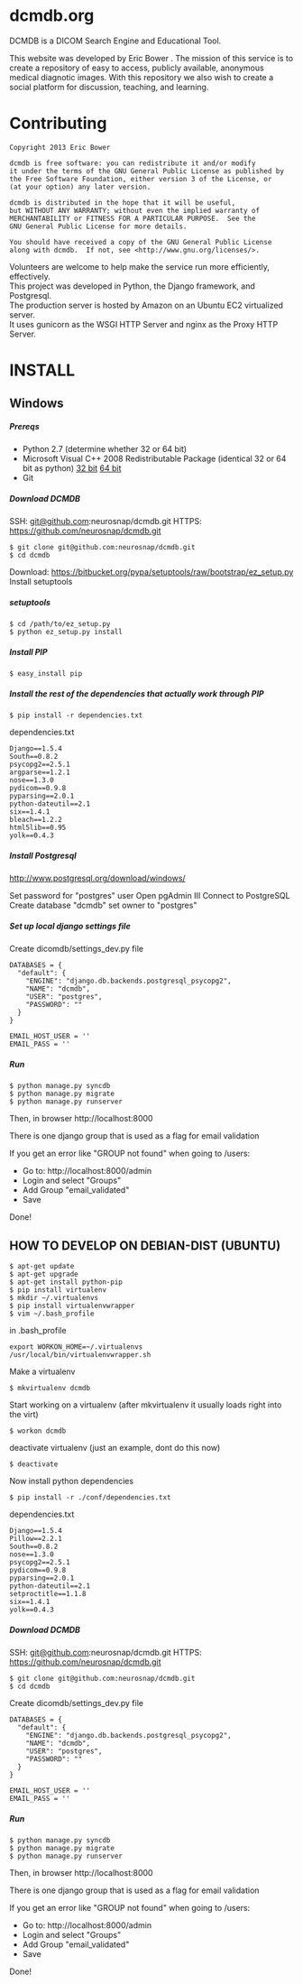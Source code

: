 dcmdb.org
==========

DCMDB is a DICOM Search Engine and Educational Tool.  

This website was developed by Eric Bower . The mission of this service is to create a repository of easy to access, publicly available, anonymous medical diagnotic images. With this repository we also wish to create a social platform for discussion, teaching, and learning. 

Contributing
==========

```
Copyright 2013 Eric Bower

dcmdb is free software: you can redistribute it and/or modify
it under the terms of the GNU General Public License as published by
the Free Software Foundation, either version 3 of the License, or
(at your option) any later version.

dcmdb is distributed in the hope that it will be useful,
but WITHOUT ANY WARRANTY; without even the implied warranty of
MERCHANTABILITY or FITNESS FOR A PARTICULAR PURPOSE.  See the
GNU General Public License for more details.

You should have received a copy of the GNU General Public License
along with dcmdb.  If not, see <http://www.gnu.org/licenses/>.
```

Volunteers are welcome to help make the service run more efficiently, effectively.  
This project was developed in Python, the Django framework, and Postgresql.  
The production server is hosted by Amazon on an Ubuntu EC2 virtualized server.  
It uses gunicorn as the WSGI HTTP Server and nginx as the Proxy HTTP Server.

INSTALL
=========

Windows 
---------

##### Prereqs

  *  Python 2.7 (determine whether 32 or 64 bit)
  *  Microsoft Visual C++ 2008 Redistributable Package 
  (identical 32 or 64 bit as python) 
  [32 bit](http://www.microsoft.com/en-us/download/details.aspx?displaylang=en&id=29) 
  [64 bit](http://www.microsoft.com/en-us/download/details.aspx?id=15336)
  *  Git

##### Download DCMDB

SSH: git@github.com:neurosnap/dcmdb.git
HTTPS: https://github.com/neurosnap/dcmdb.git

```
$ git clone git@github.com:neurosnap/dcmdb.git
$ cd dcmdb
```

Download: https://bitbucket.org/pypa/setuptools/raw/bootstrap/ez_setup.py
Install setuptools

##### setuptools
```
$ cd /path/to/ez_setup.py
$ python ez_setup.py install
```

##### Install PIP
```
$ easy_install pip
```

##### Install the rest of the dependencies that actually work through PIP
```
$ pip install -r dependencies.txt
```

dependencies.txt
```
Django==1.5.4
South==0.8.2
psycopg2==2.5.1
argparse==1.2.1
nose==1.3.0
pydicom==0.9.8
pyparsing==2.0.1
python-dateutil==2.1
six==1.4.1
bleach==1.2.2
html5lib==0.95
yolk==0.4.3
```

##### Install Postgresql

http://www.postgresql.org/download/windows/

Set password for "postgres" user
Open pgAdmin III
Connect to PostgreSQL
Create database "dcmdb" set owner to "postgres"

##### Set up local django settings file

Create dicomdb/settings_dev.py file
```
DATABASES = {
  "default": {
    "ENGINE": "django.db.backends.postgresql_psycopg2",
    "NAME": "dcmdb",
    "USER": "postgres",
    "PASSWORD": ""
  }
}

EMAIL_HOST_USER = ''
EMAIL_PASS = ''
```

##### Run 

```
$ python manage.py syncdb
$ python manage.py migrate
$ python manage.py runserver
```

Then, in browser http://localhost:8000

There is one django group that is used as a flag for email validation

If you get an error like "GROUP not found" when going to /users:

  * Go to: http://localhost:8000/admin
  * Login and select "Groups"
  * Add Group "email_validated"
  * Save

Done!


HOW TO DEVELOP ON DEBIAN-DIST (UBUNTU)
---------

```
$ apt-get update
$ apt-get upgrade
$ apt-get install python-pip
$ pip install virtualenv
$ mkdir ~/.virtualenvs
$ pip install virtualenvwrapper
$ vim ~/.bash_profile
```

in .bash_profile
```
export WORKON_HOME=~/.virtualenvs
/usr/local/bin/virtualenvwrapper.sh
```

Make a virtualenv
```
$ mkvirtualenv dcmdb
```

Start working on a virtualenv (after mkvirtualenv it usually loads right into the virt)
```
$ workon dcmdb
```

deactivate virtualenv (just an example, dont do this now)
```
$ deactivate
```

Now install python dependencies
```
$ pip install -r ./conf/dependencies.txt
```

dependencies.txt
```
Django==1.5.4
Pillow==2.2.1
South==0.8.2
nose==1.3.0
psycopg2==2.5.1
pydicom==0.9.8
pyparsing==2.0.1
python-dateutil==2.1
setproctitle==1.1.8
six==1.4.1
yolk==0.4.3
```

##### Download DCMDB

SSH: git@github.com:neurosnap/dcmdb.git
HTTPS: https://github.com/neurosnap/dcmdb.git

```
$ git clone git@github.com:neurosnap/dcmdb.git
$ cd dcmdb
```

Create dicomdb/settings_dev.py file
```
DATABASES = {
  "default": {
    "ENGINE": "django.db.backends.postgresql_psycopg2",
    "NAME": "dcmdb",
    "USER": "postgres",
    "PASSWORD": ""
  }
}

EMAIL_HOST_USER = ''
EMAIL_PASS = ''
```

##### Run

```
$ python manage.py syncdb
$ python manage.py migrate
$ python manage.py runserver
```

Then, in browser http://localhost:8000

There is one django group that is used as a flag for email validation

If you get an error like "GROUP not found" when going to /users:

  * Go to: http://localhost:8000/admin
  * Login and select "Groups"
  * Add Group "email_validated"
  * Save

Done!